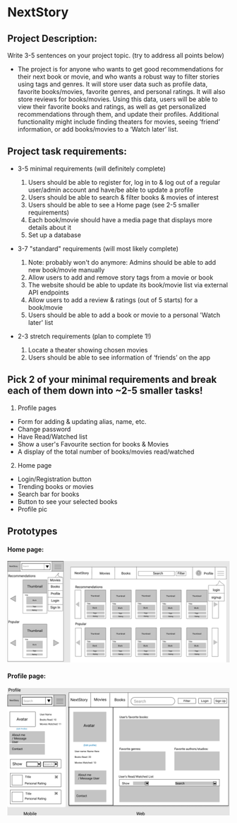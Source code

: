 # NextStory
## Project Description: 
Write 3-5 sentences on your project topic. (try to address all points below)
- The project is for anyone who wants to get good recommendations for their 
next book or movie, and who wants a robust way to filter stories using tags and genres. 
It will store user data such as profile data, favorite books/movies, favorite genres, 
and personal ratings. It will also store reviews for books/movies. Using this data, users 
will be able to view their favorite books and ratings, as well as get personalized recommendations 
through them, and update their profiles. Additional functionality might include finding theaters 
for movies, seeing ‘friend’ information, or add books/movies to a ‘Watch later’ list.


## Project task requirements:
- 3-5 minimal requirements (will definitely complete)
  1. Users should be able to register for, log in to & log out of a regular user/admin account and have/be able to update a profile
  1. Users should be able to search & filter books & movies of interest
  1. Users should be able to see a Home page (see 2-5 smaller requirements)
  1. Each book/movie should have a media page that displays more details about it
  1. Set up a database

- 3-7 "standard" requirements (will most likely complete)
  1. Note: probably won't do anymore: Admins should be able to add new book/movie manually
  1. Allow users to add and remove story tags from a movie or book
  1. The website should be able to update its book/movie list via external API endpoints
  1. Allow users to add a review & ratings (out of 5 starts) for a book/movie
  1. Users should be able to add a book or movie to a personal 'Watch later' list

- 2-3 stretch requirements (plan to complete 1!)
  1. Locate a theater showing chosen movies
  1. Users should be able to see information of ‘friends’ on the app

## Pick 2 of your minimal requirements and break each of them down into ~2-5 smaller tasks!
1. Profile pages
  - Form for adding & updating alias, name, etc.
  - Change password
  - Have Read/Watched list
  - Show a user's Favourite section for books & Movies
  - A display of the total number of books/movies read/watched

2. Home page
  - Login/Registration button
  - Trending books or movies
  - Search bar for books
  - Button to see your selected books
  - Profile pic
  
  
## Prototypes
#### Home page:
![](./prototypes/HomePNG.png)

#### Profile page:
![](./prototypes/ProfilePNG.png)
